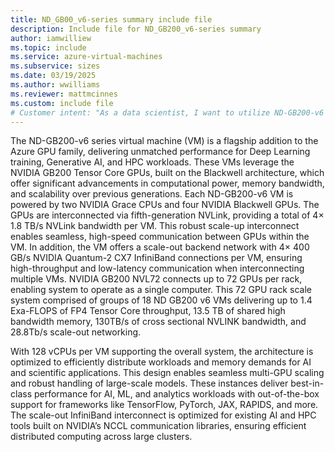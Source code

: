 ```yaml
---
title: ND_GB00_v6-series summary include file
description: Include file for ND_GB200_v6-series summary
author: iamwilliew
ms.topic: include
ms.service: azure-virtual-machines
ms.subservice: sizes
ms.date: 03/19/2025
ms.author: wwilliams
ms.reviewer: mattmcinnes
ms.custom: include file
# Customer intent: "As a data scientist, I want to utilize ND-GB200-v6 series virtual machines for my deep learning projects, so that I can leverage their high-performance GPUs and advanced interconnects for efficient model training and large-scale computations."
---
```

The ND-GB200-v6 series virtual machine (VM) is a flagship addition to the Azure GPU family, delivering unmatched performance for Deep Learning training, Generative AI, and HPC workloads. These VMs leverage the NVIDIA GB200 Tensor Core GPUs, built on the Blackwell architecture, which offer significant advancements in computational power, memory bandwidth, and scalability over previous generations.
Each ND-GB200-v6 VM is powered by two NVIDIA Grace CPUs and four NVIDIA Blackwell GPUs. The GPUs are interconnected via fifth-generation NVLink, providing a total of 4× 1.8 TB/s NVLink bandwidth per VM. This robust scale-up interconnect enables seamless, high-speed communication between GPUs within the VM. In addition, the VM offers a scale-out backend network with 4× 400 GB/s NVIDIA Quantum-2 CX7 InfiniBand connections per VM, ensuring high-throughput and low-latency communication when interconnecting multiple VMs.
NVIDIA GB200 NVL72 connects up to 72 GPUs per rack, enabling system to operate as a single computer. This 72 GPU rack scale system comprised of groups of 18 ND GB200 v6 VMs delivering up to 1.4 Exa-FLOPS of FP4 Tensor Core throughput, 13.5 TB of shared high bandwidth memory, 130TB/s of cross sectional NVLINK bandwidth, and 28.8Tb/s scale-out networking.

With 128 vCPUs per VM supporting the overall system, the architecture is optimized to efficiently distribute workloads and memory demands for AI and scientific applications. This design enables seamless multi-GPU scaling and robust handling of large-scale models.
These instances deliver best-in-class performance for AI, ML, and analytics workloads with out-of-the-box support for frameworks like TensorFlow, PyTorch, JAX, RAPIDS, and more. The scale-out InfiniBand interconnect is optimized for existing AI and HPC tools built on NVIDIA’s NCCL communication libraries, ensuring efficient distributed computing across large clusters.